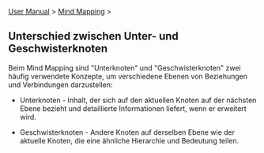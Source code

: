 [User Manual](/dragonnest/drawnote/manual/en) > [Mind Mapping](/dragonnest/drawnote/manual/en/mind_mapping) >

Unterschied zwischen Unter- und Geschwisterknoten
---

Beim Mind Mapping sind "Unterknoten" und "Geschwisterknoten" zwei häufig verwendete Konzepte, um verschiedene Ebenen von Beziehungen und Verbindungen darzustellen:

- Unterknoten - Inhalt, der sich auf den aktuellen Knoten auf der nächsten Ebene bezieht und detaillierte Informationen liefert, wenn er erweitert wird.

- Geschwisterknoten - Andere Knoten auf derselben Ebene wie der aktuelle Knoten, die eine ähnliche Hierarchie und Bedeutung teilen.